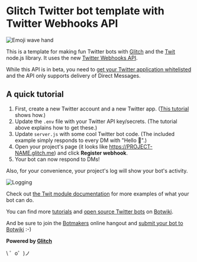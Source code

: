 Glitch Twitter bot template with Twitter Webhooks API
=====================================================


![Emoji wave hand](https://cdn.glitch.com/10c150f9-8a5f-4e26-8697-92c6eccd98fe%2Fdm.png?1497584587928)

This is a template for making fun Twitter bots with [Glitch](https://glitch.com/) and the [Twit](https://github.com/ttezel/twit) node.js library. It uses the new [Twitter Webhooks API](https://dev.twitter.com/webhooks).

While this API is in beta, you need to [get your Twitter application whitelisted](https://dev.twitter.com/webhooks/account-activity) and the API only supports delivery of Direct Messages.



## A quick tutorial


1. First, create a new Twitter account and a new Twitter app. ([This tutorial](https://botwiki.org/tutorials/how-to-create-a-twitter-app/) shows how.)
2. Update the `.env` file with your Twitter API key/secrets. (The tutorial above explains how to get these.)
3. Update `server.js` with some cool Twitter bot code. (The included example simply responds to every DM with "Hello 👋".)
4. Open your project's page (it looks like https://PROJECT-NAME.glitch.me) and click **Register webhook**.
5. Your bot can now respond to DMs!

Also, for your convenience, your project's log will show your bot's activity.

![Logging](https://cdn.glitch.com/10c150f9-8a5f-4e26-8697-92c6eccd98fe%2Fconsole.PNG?1497585764013)


Check out [the Twit module documentation](https://github.com/ttezel/twit) for more examples of what your bot can do.

You can find more [tutorials](https://botwiki.org/tutorials/twitterbots/#tutorials-nodejs) and [open source Twitter bots](https://botwiki.org/tag/twitter+bot+opensource+nodejs/) on [Botwiki](https://botwiki.org).

And be sure to join the [Botmakers](https://botmakers.org/) online hangout and [submit your bot to Botwiki](https://botwiki.org/submit-your-bot) :-)


**Powered by [Glitch](https://glitch.com)**

\ ゜o゜)ノ
